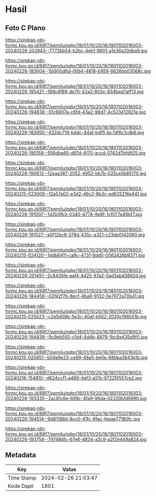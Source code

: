 # Hasil

## Foto C Plano

https://sirekap-obj-formc.kpu.go.id/68f7/pemilu/pdpr/18/01/10/20/16/1801102016003-20240226-203943--7773bb54-b2bc-4eb1-8601-a1e36a20dba9.jpg

https://sirekap-obj-formc.kpu.go.id/68f7/pemilu/pdpr/18/01/10/20/16/1801102016003-20240226-183604--5b900d6d-0694-4818-b959-6626bb03068c.jpg

https://sirekap-obj-formc.kpu.go.id/68f7/pemilu/pdpr/18/01/10/20/16/1801102016003-20240226-185421--189c4f89-de70-42a3-803c-834bed7aff13.jpg

https://sirekap-obj-formc.kpu.go.id/68f7/pemilu/pdpr/18/01/10/20/16/1801102016003-20240226-194838--01c8907a-c6fd-43a2-99d7-4c523412821e.jpg

https://sirekap-obj-formc.kpu.go.id/68f7/pemilu/pdpr/18/01/10/20/16/1801102016003-20240226-183950--432dc719-bddc-44af-bdf5-bc7df6c1cdb6.jpg

https://sirekap-obj-formc.kpu.go.id/68f7/pemilu/pdpr/18/01/10/20/16/1801102016003-20240226-190158--556dba65-d87d-4f70-accd-0742d7bfd925.jpg

https://sirekap-obj-formc.kpu.go.id/68f7/pemilu/pdpr/18/01/10/20/16/1801102016003-20240226-190613--12eaa387-2052-4952-bb7b-025ce5b85170.jpg

https://sirekap-obj-formc.kpu.go.id/68f7/pemilu/pdpr/18/01/10/20/16/1801102016003-20240215-023009--12a57a02-e3d2-46c2-8b3c-ad625216e441.jpg

https://sirekap-obj-formc.kpu.go.id/68f7/pemilu/pdpr/18/01/10/20/16/1801102016003-20240226-191007--1d2b0fb3-0340-4774-9e8f-1cf077e49bf7.jpg

https://sirekap-obj-formc.kpu.go.id/68f7/pemilu/pdpr/18/01/10/20/16/1801102016003-20240226-191527--a0f12bc8-378d-435c-a321-c23de0142060.jpg

https://sirekap-obj-formc.kpu.go.id/68f7/pemilu/pdpr/18/01/10/20/16/1801102016003-20240215-024120--1ddb6411-ca9c-4731-8dd0-0562428b9371.jpg

https://sirekap-obj-formc.kpu.go.id/68f7/pemilu/pdpr/18/01/10/20/16/1801102016003-20240226-201451--2c8435fe-aaf4-4425-87a2-0ad3abd3882d.jpg

https://sirekap-obj-formc.kpu.go.id/68f7/pemilu/pdpr/18/01/10/20/16/1801102016003-20240226-184456--02f42f7b-8ecf-4ba9-9132-0e7972a70b41.jpg

https://sirekap-obj-formc.kpu.go.id/68f7/pemilu/pdpr/18/01/10/20/16/1801102016003-20240215-025023--c2e5d09b-5e3c-40af-b502-2030cf98501b.jpg

https://sirekap-obj-formc.kpu.go.id/68f7/pemilu/pdpr/18/01/10/20/16/1801102016003-20240226-184838--9c9eb592-c1d4-4d4b-8879-1bc8e435d9f0.jpg

https://sirekap-obj-formc.kpu.go.id/68f7/pemilu/pdpr/18/01/10/20/16/1801102016003-20240215-025851--b59a9e23-ce89-48a5-be0e-68bba3843e1b.jpg

https://sirekap-obj-formc.kpu.go.id/68f7/pemilu/pdpr/18/01/10/20/16/1801102016003-20240216-154810--d624ccf1-a489-4ef3-a17b-97225f557ce2.jpg

https://sirekap-obj-formc.kpu.go.id/68f7/pemilu/pdpr/18/01/10/20/16/1801102016003-20240226-193335--2ac81c6e-699c-4fa9-96da-02220bfd9990.jpg

https://sirekap-obj-formc.kpu.go.id/68f7/pemilu/pdpr/18/01/10/20/16/1801102016003-20240226-194514--9d81188d-8cc0-41fc-8fac-feeae77180fc.jpg

https://sirekap-obj-formc.kpu.go.id/68f7/pemilu/pdpr/18/01/10/20/16/1801102016003-20240226-193758--79748dfc-67e6-4834-a3c9-a2f2e449a824.jpg


## Metadata

| Key        | Value               |
| ---------- | ------------------- |
| Time Stamp | 2024-02-26 21:03:47 |
| Kode Dapil | 1801                |



